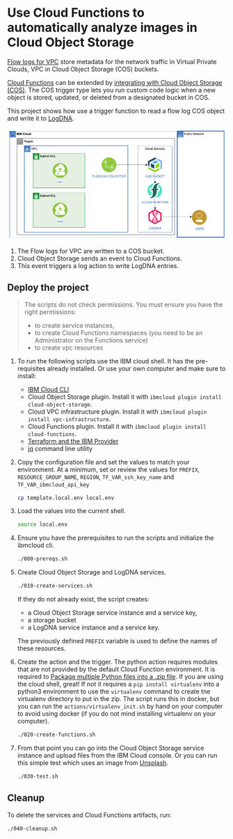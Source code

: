 # Use Cloud Functions to automatically analyze images in Cloud Object Storage

[Flow logs for VPC](https://cloud.ibm.com/vpc-ext/network/flowLogs) store metadata for the network traffic in Virtual Private Clouds, VPC in Cloud Object Storage (COS) buckets.

[Cloud Functions](https://cloud.ibm.com/functions) can be extended by [integrating with Cloud Object Storage (COS)](https://cloud.ibm.com/docs/openwhisk?topic=cloud-functions-pkg_obstorage). The COS trigger type lets you run custom code logic when a new object is stored, updated, or deleted from a designated bucket in COS. 

This project shows how use a trigger function to read a flow log COS object and write it to [LogDNA](https://cloud.ibm.com/observe/logging).

![create flow](./xdocs/vpc-flow-log-dna.png)

1. The Flow logs for VPC are written to a COS bucket.
1. Cloud Object Storage sends an event to Cloud Functions.
1. This event triggers a log action to write LogDNA entries.

## Deploy the project

> The scripts do not check permissions. You must ensure you have the right permissions:
> - to create service instances,
> - to create Cloud Functions namespaces (you need to be an Administrator on the Functions service)
> - to create vpc resources

1. To run the following scripts use the IBM cloud shell.  It has the pre-requisites already installed.
Or use your own computer and make sure to install:
   * [IBM Cloud CLI](https://cloud.ibm.com/docs/cli?topic=cloud-cli-install-ibmcloud-cli)
   * Cloud Object Storage plugin. Install it with `ibmcloud plugin install cloud-object-storage`.
   * Cloud VPC infrastructure plugin. Install it with `ibmcloud plugin install vpc-infrastructure`.
   * Cloud Functions plugin. Install it with `ibmcloud plugin install cloud-functions`.
   * [Terraform and the IBM Provider](https://cloud.ibm.com/docs/terraform?topic=terraform-getting-started)
   * [jq](https://stedolan.github.io/jq/) command line utility

1. Copy the configuration file and set the values to match your environment. At a minimum, set or review the values for `PREFIX`, `RESOURCE_GROUP_NAME`, `REGION`, `TF_VAR_ssh_key_name` and `TF_VAR_ibmcloud_api_key`

   ```sh
   cp template.local.env local.env
   ```

1. Load the values into the current shell.

   ```sh
   source local.env
   ```

1. Ensure you have the prerequisites to run the scripts and initialize the ibmcloud cli.

   ```sh
   ./000-prereqs.sh
   ```

1. Create Cloud Object Storage and LogDNA services.

   ```sh
   ./010-create-services.sh
   ```

   If they do not already exist, the script creates:
      * a Cloud Object Storage service instance and a service key,
      * a storage bucket
      * a LogDNA service instance and a service key.

   The previously defined `PREFIX` variable is used to define the names of these resources.

1. Create the action and the trigger.  The python action requires modules that are not provided by the default Cloud Function environment.  It is required to [Package multiple Python files into a .zip file](https://cloud.ibm.com/docs/openwhisk?topic=openwhisk-prep#prep_python_pkg).  If you are using the cloud shell, great!  If not it requires a `pip install virtualenv` into a python3 environment to use the `virtualenv` command to create tne virtualenv directory to put in the zip.  The script runs this in docker, but you can run the `actions/virtualenv_init.sh` by hand on your computer to avoid using docker (if you do not mind installing virtualenv on your computer).

   ```sh
   ./020-create-functions.sh
   ```

1. From that point you can go into the Cloud Object Storage service instance and upload files from the IBM Cloud console. Or you can run this simple test which uses an image from [Unsplash](https://unsplash.com).

   ```sh
   ./030-test.sh
   ```

## Cleanup

To delete the services and Cloud Functions artifacts, run:

   ```sh
   ./040-cleanup.sh
   ```
